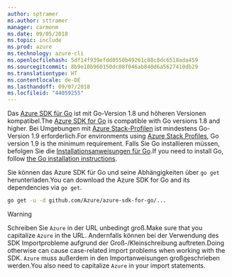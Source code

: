 ```yaml
---
author: sptramer
ms.author: sttramer
manager: carmonm
ms.date: 09/05/2018
ms.topic: include
ms.prod: azure
ms.technology: azure-cli
ms.openlocfilehash: 5df14f939efdd0550b49261c88c8dc6518ada459
ms.sourcegitcommit: 8b9e10b960150dc08f046ab840d6a5627410db29
ms.translationtype: HT
ms.contentlocale: de-DE
ms.lasthandoff: 09/07/2018
ms.locfileid: "44059255"
---
```

<span data-ttu-id="a123e-101">Das [Azure SDK für Go](https://github.com/Azure/azure-sdk-for-go) ist mit Go-Version 1.8 und höheren Versionen kompatibel.</span><span class="sxs-lookup"><span data-stu-id="a123e-101">The [Azure SDK for Go](https://github.com/Azure/azure-sdk-for-go) is compatible with Go versions 1.8 and higher.</span></span> <span data-ttu-id="a123e-102">Bei Umgebungen mit [Azure Stack-Profilen](/azure/azure-stack/user/azure-stack-version-profiles-go) ist mindestens Go-Version 1.9 erforderlich.</span><span class="sxs-lookup"><span data-stu-id="a123e-102">For environments using [Azure Stack Profiles](/azure/azure-stack/user/azure-stack-version-profiles-go), Go version 1.9 is the minimum requirement.</span></span>
<span data-ttu-id="a123e-103">Falls Sie Go installieren müssen, befolgen Sie die [Installationsanweisungen für Go](https://golang.org/doc/install).</span><span class="sxs-lookup"><span data-stu-id="a123e-103">If you need to install Go, follow [the Go installation instructions](https://golang.org/doc/install).</span></span>

<span data-ttu-id="a123e-104">Sie können das Azure SDK für Go und seine Abhängigkeiten über `go get` herunterladen.</span><span class="sxs-lookup"><span data-stu-id="a123e-104">You can download the Azure SDK for Go and its dependencies via `go get`.</span></span>

```bash
go get -u -d github.com/Azure/azure-sdk-for-go/...
```

> [!WARNING]
> <span data-ttu-id="a123e-105">Schreiben Sie `Azure` in der URL unbedingt groß.</span><span class="sxs-lookup"><span data-stu-id="a123e-105">Make sure that you capitalize `Azure` in the URL.</span></span> <span data-ttu-id="a123e-106">Andernfalls können bei der Verwendung des SDK Importprobleme aufgrund der Groß-/Kleinschreibung auftreten.</span><span class="sxs-lookup"><span data-stu-id="a123e-106">Doing otherwise can cause case-related import problems when working with the SDK.</span></span> <span data-ttu-id="a123e-107">`Azure` muss außerdem in den Importanweisungen großgeschrieben werden.</span><span class="sxs-lookup"><span data-stu-id="a123e-107">You also need to capitalize `Azure` in your import statements.</span></span>
